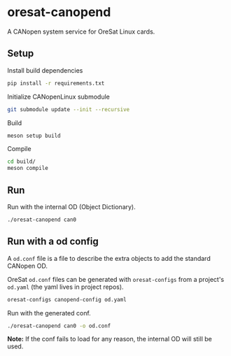# oresat-canopend

A CANopen system service for OreSat Linux cards.

## Setup

Install build dependencies

```bash
pip install -r requirements.txt
```

Initialize CANopenLinux submodule

```bash
git submodule update --init --recursive
```

Build

```bash
meson setup build
```

Compile

```bash
cd build/
meson compile
```

## Run

Run with the internal OD (Object Dictionary).

```bash
./oresat-canopend can0
```

## Run with a od config

A `od.conf` file is a file to describe the extra objects to add the standard
CANopen OD.

OreSat `od.conf` files can be generated with `oresat-configs` from a project's
`od.yaml` (the yaml lives in project repos).

```bash
oresat-configs canopend-config od.yaml
```

Run with the generated conf.

```bash
./oresat-canopend can0 -o od.conf
```

**Note:** If the conf fails to load for any reason, the internal OD will still
be used.
